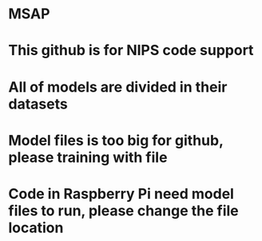 # MSAP
# This github is for NIPS code support
# All of models are divided in their datasets
# Model files is too big for github, please training with file
# Code in Raspberry Pi need model files to run, please change the file location
